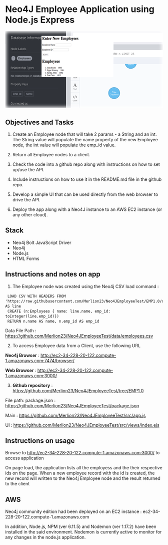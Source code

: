 # Neo4J Employee Application using Node.js Express

![alt text](https://github.com/Merlion23/Neo4JEmployeeTest/blob/EMP1.0/img/screen.png)

## Objectives and Tasks
1. Create an Employee node that will take 2 params - a String and an int. The String value will populate the name property of the new Employee node, the int value will populate the emp_id value. 

2. Return all Employee nodes to a client. 

3. Check the code into a github repo along with instructions on how to set up/use the API. 

4. Include instructions on how to use it in the README.md file in the github repo. 

5. Develop a simple UI that can be used directly from the web browser to drive the API.

6. Deploy the app along with a Neo4J instance to an AWS EC2 instance (or any other cloud).

## Stack
* Neo4j Bolt JavaScript Driver
* Neo4j
* Node.js
* HTML Forms

## Instructions and notes on app

1. The Employee node was created using the Neo4j CSV load command :
 
```
 LOAD CSV WITH HEADERS FROM 'https://raw.githubusercontent.com/Merlion23/Neo4JEmployeeTest/EMP1.0/data/employees.csv' AS line
 CREATE (n:Employees { name: line.name, emp_id: toInteger(line.emp_id)})
 RETURN n.name AS name, n.emp_id AS emp_id 
 ```
Data File Path : https://github.com/Merlion23/Neo4JEmployeeTest/data/employees.csv

2. To access Employee data from a Client, use the following URL

**Neo4j Browser** : http://ec2-34-228-20-122.compute-1.amazonaws.com:7474/browser/

**Web Browser** : http://ec2-34-228-20-122.compute-1.amazonaws.com:3000/

3. **Github repository** : https://github.com/Merlion23/Neo4JEmployeeTest/tree/EMP1.0

File path:
package.json : https://github.com/Merlion23/Neo4JEmployeeTest/package.json

Main : https://github.com/Merlion23/Neo4JEmployeeTest/src/app.js

UI : https://github.com/Merlion23/Neo4JEmployeeTest/src/views/index.ejs

## Instructions on usage

Browse to http://ec2-34-228-20-122.compute-1.amazonaws.com:3000/ to access application

On page load, the application lists all the employess and the their respective ids on the page.
When a new employee record with the id is created, the new record will written to the Neo4j Employee node and the result returned to the client

## AWS
Neo4j community edition had been deployed on an EC2 instance : ec2-34-228-20-122.compute-1.amazonaws.com

In addition, Node.js, NPM (ver 6.11.5) and Nodemon (ver 1.17.2) have been installed in the said environment. Nodemon is currently active to monitor for any changes in the node.js application.
